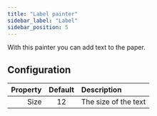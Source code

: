 ```yaml
---
title: "Label painter"
sidebar_label: "Label"
sidebar_position: 5
---
```


With this painter you can add text to the paper.

## Configuration

| Property | Default | Description          |
| --------:|:-------:|:-------------------- |
|     Size |   12    | The size of the text |
